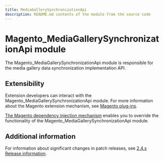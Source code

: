 ```yaml
---
title: MediaGallerySynchronizationApi
description: README.md contents of the module from the source code
---
```


# Magento_MediaGallerySynchronizationApi module

The Magento_MediaGallerySynchronizationApi module is responsible for the media gallery data synchronization implementation API.

## Extensibility

Extension developers can interact with the Magento_MediaGallerySynchronizationApi module. For more information about the Magento extension mechanism, see [Magento plug-ins](https://devdocs.magento.com/guides/v2.4/extension-dev-guide/plugins.html).

[The Magento dependency injection mechanism](https://devdocs.magento.com/guides/v2.4/extension-dev-guide/depend-inj.html) enables you to override the functionality of the Magento_MediaGallerySynchronizationApi module.

## Additional information

For information about significant changes in patch releases, see [2.4.x Release information](https://devdocs.magento.com/guides/v2.4/release-notes/bk-release-notes.html).

